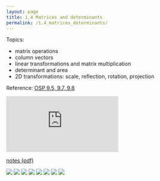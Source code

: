 ```yaml
---
layout: page
title: 1.4 Matrices and determinants
permalink: /1.4_matrices_determinants/
---
```


Topics:
- matrix operations
- column vectors
- linear transformations and matrix multiplication
- determinant and area
- 2D transformations: scale, reflection, rotation, projection

Reference: [OSP 9.5, 9.7, 9.8](https://openstax.org/books/precalculus/pages/9-5-matrices-and-matrix-operations)

<iframe class="video" src="https://www.youtube.com/embed/ESZQ65u-8AU" title="YouTube video player" frameborder="0" allow="accelerometer; autoplay; clipboard-write; encrypted-media; gyroscope; picture-in-picture" allowfullscreen></iframe>

[notes (pdf)](MultiV_1.4_Matrices_Determinants.pdf)

![](0.png)
![](1.png)
![](2.png)
![](3.png)
![](4.png)
![](5.png)
![](6.png)
![](7.png)


